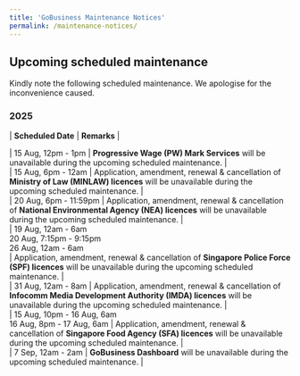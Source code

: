 ```yaml
---
title: 'GoBusiness Maintenance Notices'
permalink: /maintenance-notices/
---
```


## Upcoming scheduled maintenance

Kindly note the following scheduled maintenance. We apologise for the inconvenience caused. 


### 2025 

| **Scheduled Date** | **Remarks** |  

        

| 15 Aug, 12pm - 1pm | **Progressive Wage (PW) Mark Services** will be unavailable during the upcoming scheduled maintenance. |    
| 15 Aug, 6pm - 12am | Application, amendment, renewal & cancellation of **Ministry of Law (MINLAW) licences** will be unavailable during the upcoming scheduled maintenance. |    
| 20 Aug, 6pm - 11:59pm | Application, amendment, renewal & cancellation of **National Environmental Agency (NEA) licences** will be unavailable during the upcoming scheduled maintenance. |             
| 19 Aug, 12am - 6am<br>20 Aug, 7:15pm - 9:15pm<br>26 Aug, 12am - 6am<br> | Application, amendment, renewal & cancellation of **Singapore Police Force (SPF) licences** will be unavailable during the upcoming scheduled maintenance. |                 
| 31 Aug, 12am - 8am | Application, amendment, renewal & cancellation of **Infocomm Media Development Authority (IMDA) licences** will be unavailable during the upcoming scheduled maintenance. |    
| 15 Aug, 10pm - 16 Aug, 6am<br>16 Aug, 8pm - 17 Aug, 6am | Application, amendment, renewal & cancellation of **Singapore Food Agency (SFA) licences** will be unavailable during the upcoming scheduled maintenance. |   
| 7 Sep, 12am - 2am | **GoBusiness Dashboard** will be unavailable during the upcoming scheduled maintenance. |   


<script src="/jquery/jquery.min.js"></script> <script src="/jquery/resize-tables.js"></script>

